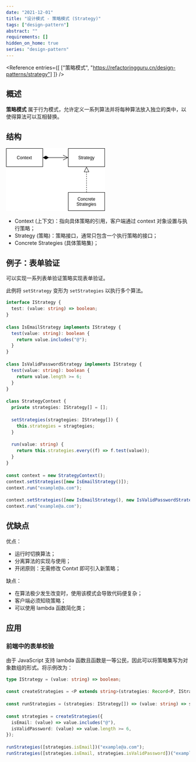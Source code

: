 ```yaml
---
date: "2021-12-01"
title: "设计模式 - 策略模式 (Strategy)"
tags: ["design-pattern"]
abstract: ""
requirements: []
hidden_on_home: true
series: "design-pattern"
---
```


<Reference
entries={[
["策略模式", "https://refactoringguru.cn/design-patterns/strategy"]
]}
/>

## 概述

**策略模式** 属于行为模式，允许定义一系列算法并将每种算法放入独立的类中，以使得算法可以互相替换。

## 结构

![](./struct.png)

- Context (上下文)：指向具体策略的引用，客户端通过 context 对象设置与执行策略；
- Strategy (策略)：策略接口，通常只包含一个执行策略的接口；
- Concrete Strategies (具体策略集)；

## 例子：表单验证

可以实现一系列表单验证策略实现表单验证。

此例将 `setStrategy` 变形为 `setStrategies` 以执行多个算法。

```ts
interface IStrategy {
  test: (value: string) => boolean;
}

class IsEmailStrategy implements IStrategy {
  test(value: string): boolean {
    return value.includes("@");
  }
}

class IsValidPasswordStrategy implements IStrategy {
  test(value: string): boolean {
    return value.length >= 6;
  }
}

class StrategyContext {
  private strategies: IStrategy[] = [];

  setStrategies(stragtegies: IStrategy[]) {
    this.strategies = stragtegies;
  }

  run(value: string) {
    return this.strategies.every((f) => f.test(value));
  }
}

const context = new StrategyContext();
context.setStrategies([new IsEmailStrategy()]);
context.run("example@a.com");

context.setStrategies([new IsEmailStrategy(), new IsValidPasswordStrategy()]);
context.run("example@a.com");
```

## 优缺点

优点：

- 运行时切换算法；
- 分离算法的实现与使用；
- 开闭原则：无需修改 Contxt 即可引入新策略；

缺点：

- 在算法极少发生改变时，使用该模式会导致代码便复杂；
- 客户端必须知晓策略；
- 可以使用 lambda 函数简化类；

## 应用

### 前端中的表单校验

由于 JavaScript 支持 lambda 函数且函数是一等公民，因此可以将策略集写为对象数组的形式。将示例改为：

```ts
type IStrategy = (value: string) => boolean;

const createStrategies = <P extends string>(strategies: Record<P, IStrategy>) => strategies;

const runStrategies = (strategies: IStrategy[]) => (value: string) => strategies.every((f) => f(value));

const strategies = createStrategies({
  isEmail: (value) => value.includes("@"),
  isValidPassword: (value) => value.length >= 6,
});

runStrategies([strategies.isEmail])("example@a.com");
runStrategies([strategies.isEmail, strategies.isValidPassword])("example@a.com");
```
